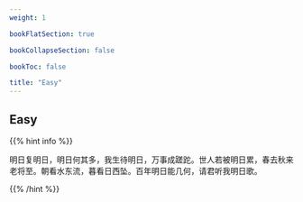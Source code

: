 ```yaml
---
weight: 1

bookFlatSection: true

bookCollapseSection: false

bookToc: false

title: "Easy"
---
```


## Easy

{{% hint info %}}

明日复明日，明日何其多，我生待明日，万事成蹉跎。世人若被明日累，春去秋来老将至。朝看水东流，暮看日西坠。百年明日能几何，请君听我明日歌。

{{% /hint %}}

[//]: # (+ [704. 二分查找]&#40;https://leetcode.cn/problems/binary-search/&#41;)
